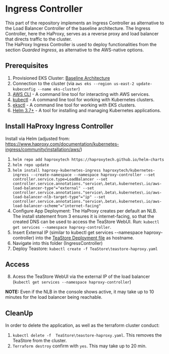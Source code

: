 # Ingress Controller 

This part of the repository implements an Ingress Controller as alternative to the Load Balancer Controller of the baseline architecture. The Ingress Controller, here the HaProxy, serves as a reverse proxy and load balancer that directs traffic to the cluster.   
The HaProxy Ingress Controller is used to deploy functionalities from the section *Guarded Ingress*, as alternative to the AWS-native options. 

## Prerequisites


1. Provisioned EKS Cluster: [Baseline Architecture](https://github.com/frankakn/reliability-deployment/tree/main/Deployment/BaselineArchitecture)
2. Connection to the cluster (via ``aws eks --region us-east-2 update-kubeconfig --name eks-cluster``)
2. [AWS CLI](https://docs.aws.amazon.com/cli/latest/userguide/getting-started-install.html) - A command line tool for interacting with AWS services.
3. [kubectl](https://kubernetes.io/de/docs/tasks/tools/install-kubectl/) - A command line tool for working with Kubernetes clusters.
4. [eksctl](https://eksctl.io/) - A command line tool for working with EKS clusters.
5. [Helm 3.7+](https://helm.sh/) - A tool for installing and managing Kubernetes applications.

## Install HaProxy Ingress Controller

Install via Helm (adjusted from: https://www.haproxy.com/documentation/kubernetes-ingress/community/installation/aws/)
1. ``helm repo add haproxytech https://haproxytech.github.io/helm-charts``
2. ``helm repo update``
3. ``helm install haproxy-kubernetes-ingress haproxytech/kubernetes-ingress --create-namespace --namespace haproxy-controller --set controller.service.type=LoadBalancer --set controller.service.annotations."service\.beta\.kubernetes\.io/aws-load-balancer-type"="external" --set controller.service.annotations."service\.beta\.kubernetes\.io/aws-load-balancer-nlb-target-type"="ip" --set controller.service.annotations."service\.beta\.kubernetes\.io/aws-load-balancer-scheme"="internet-facing" ``
4. Configure App Deployment: The HaProxy creates per default an NLB. The install statement from 3 ensures it is internet-facing, so that the created DNS can be used to access the TeaStore WebUI. Run: `` kubectl get services --namespace haproxy-controller ``.
5. Insert External IP (similar to kubectl get services --namespace haproxy-controller) into the [TeaStore Deployment file](https://github.com/frankakn/reliability-deployment/blob/main/Deployment/Reliability/GuardedIngress/IngressController/TeaStore/teastore-haproxy.yaml) as hostname.
6. Navigate into this folder (IngressController)
7. Deploy Teastore: ``kubectl create -f TeaStore\teastore-haproxy.yaml`` 

## Access

8. Acess the TeaStore WebUI via the external IP of the load balancer (`` kubectl get services --namespace haproxy-controller ``)

**NOTE:** Even if the NLB in the console shows active, it may take up to 10 minutes for the load balancer being reachable.

## CleanUp

In order to delete the application, as well as the terraform cluster conduct:
1. `` kubectl delete -f  TeaStore\teastore-haproxy.yaml ``. This removes the TeaStore from the cluster. 
2. ``Terraform destroy`` confirm with ``yes``. This may take up to 20 min. 
